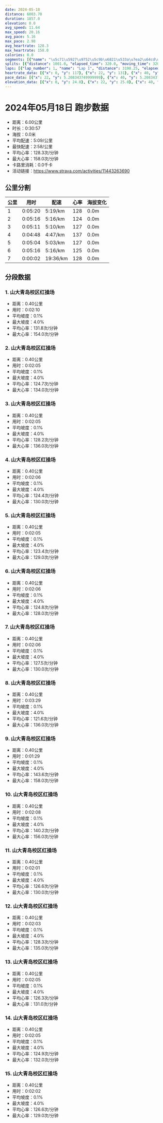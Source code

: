 ```yaml
---
date: 2024-05-18
distance: 6003.70
duration: 1857.0
elevation: 0.0
avg_speed: 11.64
max_speed: 20.16
avg_pace: 5.16
max_pace: 2.98
avg_heartrate: 128.3
max_heartrate: 158.0
calories: 0.0
segments: [{"name": "\u5c71\u5927\u9752\u5c9b\u6821\u533a\u7ea2\u64cd\u573a", "distance": 402.2, "elapsed_time": 130.0, "moving_time": 130.0, "average_heartrate": 131.8, "max_heartrate": 154.0, "average_grade": 0.1, "maximum_grade": 4.0, "elevation_difference": 1.0}, {"name": "\u5c71\u5927\u9752\u5c9b\u6821\u533a\u7ea2\u64cd\u573a", "distance": 402.2, "elapsed_time": 125.0, "moving_time": 125.0, "average_heartrate": 124.7, "max_heartrate": 134.0, "average_grade": 0.1, "maximum_grade": 4.0, "elevation_difference": 1.0}, {"name": "\u5c71\u5927\u9752\u5c9b\u6821\u533a\u7ea2\u64cd\u573a", "distance": 402.2, "elapsed_time": 125.0, "moving_time": 125.0, "average_heartrate": 128.2, "max_heartrate": 136.0, "average_grade": 0.1, "maximum_grade": 4.0, "elevation_difference": 1.0}, {"name": "\u5c71\u5927\u9752\u5c9b\u6821\u533a\u7ea2\u64cd\u573a", "distance": 402.2, "elapsed_time": 126.0, "moving_time": 126.0, "average_heartrate": 124.4, "max_heartrate": 130.0, "average_grade": 0.1, "maximum_grade": 4.0, "elevation_difference": 1.0}, {"name": "\u5c71\u5927\u9752\u5c9b\u6821\u533a\u7ea2\u64cd\u573a", "distance": 402.2, "elapsed_time": 125.0, "moving_time": 125.0, "average_heartrate": 123.4, "max_heartrate": 129.0, "average_grade": 0.1, "maximum_grade": 4.0, "elevation_difference": 1.0}, {"name": "\u5c71\u5927\u9752\u5c9b\u6821\u533a\u7ea2\u64cd\u573a", "distance": 402.2, "elapsed_time": 126.0, "moving_time": 126.0, "average_heartrate": 124.8, "max_heartrate": 128.0, "average_grade": 0.1, "maximum_grade": 4.0, "elevation_difference": 1.0}, {"name": "\u5c71\u5927\u9752\u5c9b\u6821\u533a\u7ea2\u64cd\u573a", "distance": 402.2, "elapsed_time": 126.0, "moving_time": 126.0, "average_heartrate": 127.5, "max_heartrate": 130.0, "average_grade": 0.1, "maximum_grade": 4.0, "elevation_difference": 1.0}, {"name": "\u5c71\u5927\u9752\u5c9b\u6821\u533a\u7ea2\u64cd\u573a", "distance": 402.2, "elapsed_time": 209.0, "moving_time": 122.0, "average_heartrate": 121.6, "max_heartrate": 136.0, "average_grade": 0.1, "maximum_grade": 4.0, "elevation_difference": 1.0}, {"name": "\u5c71\u5927\u9752\u5c9b\u6821\u533a\u7ea2\u64cd\u573a", "distance": 402.2, "elapsed_time": 89.0, "moving_time": 89.0, "average_heartrate": 143.6, "max_heartrate": 158.0, "average_grade": 0.1, "maximum_grade": 4.0, "elevation_difference": 1.0}, {"name": "\u5c71\u5927\u9752\u5c9b\u6821\u533a\u7ea2\u64cd\u573a", "distance": 402.2, "elapsed_time": 128.0, "moving_time": 128.0, "average_heartrate": 140.2, "max_heartrate": 156.0, "average_grade": 0.1, "maximum_grade": 4.0, "elevation_difference": 1.0}, {"name": "\u5c71\u5927\u9752\u5c9b\u6821\u533a\u7ea2\u64cd\u573a", "distance": 402.2, "elapsed_time": 121.0, "moving_time": 121.0, "average_heartrate": 126.6, "max_heartrate": 130.0, "average_grade": 0.1, "maximum_grade": 4.0, "elevation_difference": 1.0}, {"name": "\u5c71\u5927\u9752\u5c9b\u6821\u533a\u7ea2\u64cd\u573a", "distance": 402.2, "elapsed_time": 123.0, "moving_time": 123.0, "average_heartrate": 128.3, "max_heartrate": 135.0, "average_grade": 0.1, "maximum_grade": 4.0, "elevation_difference": 1.0}, {"name": "\u5c71\u5927\u9752\u5c9b\u6821\u533a\u7ea2\u64cd\u573a", "distance": 402.2, "elapsed_time": 125.0, "moving_time": 125.0, "average_heartrate": 126.3, "max_heartrate": 131.0, "average_grade": 0.1, "maximum_grade": 4.0, "elevation_difference": 1.0}, {"name": "\u5c71\u5927\u9752\u5c9b\u6821\u533a\u7ea2\u64cd\u573a", "distance": 402.2, "elapsed_time": 125.0, "moving_time": 125.0, "average_heartrate": 124.9, "max_heartrate": 132.0, "average_grade": 0.1, "maximum_grade": 4.0, "elevation_difference": 1.0}, {"name": "\u5c71\u5927\u9752\u5c9b\u6821\u533a\u7ea2\u64cd\u573a", "distance": 402.2, "elapsed_time": 122.0, "moving_time": 122.0, "average_heartrate": 126.6, "max_heartrate": 129.0, "average_grade": 0.1, "maximum_grade": 4.0, "elevation_difference": 1.0}]
splits: [{"distance": 1001.0, "elapsed_time": 320.0, "moving_time": 320.0, "average_speed": 3.13, "pace": 5.32482428115016, "average_heartrate": 128.79375, "elevation_difference": 0.0, "split_number": 1}, {"distance": 999.0, "elapsed_time": 316.0, "moving_time": 316.0, "average_speed": 3.16, "pace": 5.274272151898733, "average_heartrate": 124.10443037974683, "elevation_difference": 0.0, "split_number": 2}, {"distance": 1001.0, "elapsed_time": 311.0, "moving_time": 311.0, "average_speed": 3.22, "pace": 5.175993788819875, "average_heartrate": 127.20578778135048, "elevation_difference": 0.0, "split_number": 3}, {"distance": 1002.0, "elapsed_time": 375.0, "moving_time": 288.0, "average_speed": 3.48, "pace": 4.789281609195402, "average_heartrate": 137.64236111111111, "elevation_difference": 0.0, "split_number": 4}, {"distance": 999.0, "elapsed_time": 304.0, "moving_time": 304.0, "average_speed": 3.29, "pace": 5.065866261398176, "average_heartrate": 127.41447368421052, "elevation_difference": 0.0, "split_number": 5}, {"distance": 1000.0, "elapsed_time": 316.0, "moving_time": 316.0, "average_speed": 3.16, "pace": 5.274272151898733, "average_heartrate": 125.67721518987342, "elevation_difference": 0.0, "split_number": 6}, {"distance": 1.7, "elapsed_time": 2.0, "moving_time": 2.0, "average_speed": 0.85, "pace": 19.607882352941175, "average_heartrate": 128.0, "elevation_difference": 0.0, "split_number": 7}]
laps: [{"lap_number": 1, "name": "Lap 1", "distance": 3198.25, "elapsed_time": 1100.0, "moving_time": 1015.0, "average_speed": 3.15, "pace": 5.291015873015873, "average_heartrate": 126.44444444444444, "max_heartrate": 152, "start_date": "2024-05-18 18:17:16+00:00", "elevation_difference": 0.0}, {"lap_number": 2, "name": "Lap 2", "distance": 391.79, "elapsed_time": 89.0, "moving_time": 89.0, "average_speed": 4.4, "pace": 3.787886363636363, "average_heartrate": 142.16666666666666, "max_heartrate": 158, "start_date": "2024-05-18 18:35:38+00:00", "elevation_difference": 0.0}, {"lap_number": 3, "name": "Lap 3", "distance": 2415.37, "elapsed_time": 753.0, "moving_time": 753.0, "average_speed": 3.21, "pace": 5.192118380062305, "average_heartrate": 129.475, "max_heartrate": 156, "start_date": "2024-05-18 18:37:07+00:00", "elevation_difference": 0.0}]
heartrate_data: [{"x": 0, "y": 117}, {"x": 22, "y": 131}, {"x": 40, "y": 141}, {"x": 58, "y": 152}, {"x": 77, "y": 142}, {"x": 96, "y": 118}, {"x": 116, "y": 119}, {"x": 135, "y": 125}, {"x": 157, "y": 123}, {"x": 175, "y": 125}, {"x": 193, "y": 125}, {"x": 213, "y": 122}, {"x": 231, "y": 125}, {"x": 251, "y": 126}, {"x": 271, "y": 136}, {"x": 290, "y": 135}, {"x": 309, "y": 123}, {"x": 326, "y": 130}, {"x": 346, "y": 121}, {"x": 365, "y": 126}, {"x": 384, "y": 123}, {"x": 402, "y": 122}, {"x": 423, "y": 130}, {"x": 439, "y": 124}, {"x": 456, "y": 125}, {"x": 478, "y": 122}, {"x": 497, "y": 122}, {"x": 517, "y": 123}, {"x": 535, "y": 123}, {"x": 551, "y": 123}, {"x": 569, "y": 126}, {"x": 589, "y": 121}, {"x": 612, "y": 122}, {"x": 631, "y": 118}, {"x": 650, "y": 125}, {"x": 667, "y": 127}, {"x": 685, "y": 120}, {"x": 701, "y": 123}, {"x": 722, "y": 124}, {"x": 745, "y": 126}, {"x": 764, "y": 126}, {"x": 783, "y": 128}, {"x": 798, "y": 129}, {"x": 816, "y": 129}, {"x": 836, "y": 127}, {"x": 856, "y": 129}, {"x": 877, "y": 129}, {"x": 898, "y": 131}, {"x": 914, "y": 134}, {"x": 930, "y": 134}, {"x": 948, "y": 126}, {"x": 969, "y": 123}, {"x": 993, "y": 127}, {"x": 1011, "y": 125}, {"x": 1114, "y": 119}, {"x": 1126, "y": 130}, {"x": 1137, "y": 142}, {"x": 1149, "y": 151}, {"x": 1164, "y": 153}, {"x": 1179, "y": 158}, {"x": 1194, "y": 156}, {"x": 1215, "y": 156}, {"x": 1233, "y": 140}, {"x": 1250, "y": 142}, {"x": 1268, "y": 141}, {"x": 1293, "y": 132}, {"x": 1311, "y": 129}, {"x": 1330, "y": 126}, {"x": 1346, "y": 128}, {"x": 1360, "y": 128}, {"x": 1378, "y": 128}, {"x": 1400, "y": 122}, {"x": 1422, "y": 127}, {"x": 1439, "y": 129}, {"x": 1458, "y": 130}, {"x": 1474, "y": 132}, {"x": 1490, "y": 134}, {"x": 1507, "y": 129}, {"x": 1531, "y": 128}, {"x": 1551, "y": 121}, {"x": 1569, "y": 127}, {"x": 1589, "y": 125}, {"x": 1605, "y": 129}, {"x": 1622, "y": 130}, {"x": 1642, "y": 125}, {"x": 1665, "y": 125}, {"x": 1683, "y": 128}, {"x": 1701, "y": 117}, {"x": 1719, "y": 124}, {"x": 1736, "y": 125}, {"x": 1754, "y": 123}, {"x": 1775, "y": 128}, {"x": 1797, "y": 130}, {"x": 1815, "y": 127}, {"x": 1833, "y": 127}, {"x": 1849, "y": 128}, {"x": 1866, "y": 128}, {"x": 1883, "y": 128}, {"x": 1906, "y": 124}, {"x": 1926, "y": 123}]
pace_data: [{"x": 22, "y": 5.208343749999999}, {"x": 40, "y": 5.208343749999999}, {"x": 58, "y": 5.050515151515151}, {"x": 77, "y": 5.952392857142857}, {"x": 96, "y": 4.761914285714285}, {"x": 116, "y": 5.5555666666666665}, {"x": 135, "y": 5.747137931034483}, {"x": 157, "y": 5.747137931034483}, {"x": 175, "y": 4.385973684210526}, {"x": 193, "y": 5.050515151515151}, {"x": 213, "y": 5.952392857142857}, {"x": 231, "y": 4.504513513513513}, {"x": 251, "y": 5.376354838709677}, {"x": 271, "y": 6.41026923076923}, {"x": 290, "y": 5.208343749999999}, {"x": 309, "y": 4.761914285714285}, {"x": 326, "y": 4.629638888888889}, {"x": 346, "y": 5.5555666666666665}, {"x": 365, "y": 5.376354838709677}, {"x": 384, "y": 4.761914285714285}, {"x": 402, "y": 5.208343749999999}, {"x": 423, "y": 5.952392857142857}, {"x": 439, "y": 4.504513513513513}, {"x": 456, "y": 5.208343749999999}, {"x": 478, "y": 5.5555666666666665}, {"x": 497, "y": 5.376354838709677}, {"x": 517, "y": 5.050515151515151}, {"x": 535, "y": 4.761914285714285}, {"x": 551, "y": 4.761914285714285}, {"x": 569, "y": 4.629638888888889}, {"x": 589, "y": 7.246391304347826}, {"x": 612, "y": 6.172851851851851}, {"x": 631, "y": 5.208343749999999}, {"x": 650, "y": 4.761914285714285}, {"x": 667, "y": 5.208343749999999}, {"x": 685, "y": 5.050515151515151}, {"x": 701, "y": 4.2735128205128206}, {"x": 722, "y": 6.6666799999999995}, {"x": 745, "y": 5.208343749999999}, {"x": 764, "y": 4.385973684210526}, {"x": 783, "y": 4.2735128205128206}, {"x": 798, "y": 4.065048780487805}, {"x": 816, "y": 5.050515151515151}, {"x": 836, "y": 5.376354838709677}, {"x": 856, "y": 6.172851851851851}, {"x": 877, "y": 5.376354838709677}, {"x": 898, "y": 5.5555666666666665}, {"x": 914, "y": 4.629638888888889}, {"x": 930, "y": 4.2735128205128206}, {"x": 948, "y": 5.952392857142857}, {"x": 969, "y": 6.6666799999999995}, {"x": 993, "y": 6.6666799999999995}, {"x": 1011, "y": 5.050515151515151}, {"x": 1114, "y": 3.546106382978723}, {"x": 1126, "y": 3.1446603773584902}, {"x": 1137, "y": 3.205134615384615}, {"x": 1149, "y": 3.030309090909091}, {"x": 1164, "y": 4.385973684210526}, {"x": 1179, "y": 3.875976744186046}, {"x": 1194, "y": 5.050515151515151}, {"x": 1215, "y": 5.050515151515151}, {"x": 1233, "y": 4.2735128205128206}, {"x": 1250, "y": 5.376354838709677}, {"x": 1268, "y": 5.5555666666666665}, {"x": 1293, "y": 6.6666799999999995}, {"x": 1311, "y": 4.504513513513513}, {"x": 1330, "y": 5.208343749999999}, {"x": 1346, "y": 4.166675}, {"x": 1360, "y": 4.2735128205128206}, {"x": 1378, "y": 5.208343749999999}, {"x": 1400, "y": 6.6666799999999995}, {"x": 1422, "y": 5.050515151515151}, {"x": 1439, "y": 5.050515151515151}, {"x": 1458, "y": 5.050515151515151}, {"x": 1474, "y": 4.166675}, {"x": 1490, "y": 4.629638888888889}, {"x": 1507, "y": 4.504513513513513}, {"x": 1531, "y": 7.246391304347826}, {"x": 1551, "y": 4.761914285714285}, {"x": 1569, "y": 5.208343749999999}, {"x": 1589, "y": 4.761914285714285}, {"x": 1605, "y": 4.629638888888889}, {"x": 1622, "y": 4.504513513513513}, {"x": 1642, "y": 6.41026923076923}, {"x": 1665, "y": 6.41026923076923}, {"x": 1683, "y": 5.208343749999999}, {"x": 1701, "y": 5.5555666666666665}, {"x": 1719, "y": 4.504513513513513}, {"x": 1736, "y": 5.050515151515151}, {"x": 1754, "y": 5.208343749999999}, {"x": 1775, "y": 6.6666799999999995}, {"x": 1797, "y": 5.208343749999999}, {"x": 1815, "y": 5.050515151515151}, {"x": 1833, "y": 5.050515151515151}, {"x": 1849, "y": 4.2735128205128206}, {"x": 1866, "y": 5.050515151515151}, {"x": 1883, "y": 5.208343749999999}, {"x": 1906, "y": 6.172851851851851}, {"x": 1926, "y": 5.5555666666666665}]
elevation_data: [{"x": 0, "y": 24.0}, {"x": 22, "y": 25.0}, {"x": 40, "y": 25.0}, {"x": 58, "y": 25.0}, {"x": 77, "y": 25.0}, {"x": 96, "y": 23.0}, {"x": 116, "y": 23.0}, {"x": 135, "y": 24.0}, {"x": 157, "y": 24.0}, {"x": 175, "y": 24.0}, {"x": 193, "y": 24.0}, {"x": 213, "y": 24.0}, {"x": 231, "y": 24.0}, {"x": 251, "y": 24.0}, {"x": 271, "y": 24.0}, {"x": 290, "y": 24.0}, {"x": 309, "y": 24.0}, {"x": 326, "y": 24.0}, {"x": 346, "y": 24.0}, {"x": 365, "y": 24.0}, {"x": 384, "y": 24.0}, {"x": 402, "y": 24.0}, {"x": 423, "y": 24.0}, {"x": 439, "y": 24.0}, {"x": 456, "y": 24.0}, {"x": 478, "y": 24.0}, {"x": 497, "y": 24.0}, {"x": 517, "y": 24.0}, {"x": 535, "y": 24.0}, {"x": 551, "y": 24.0}, {"x": 569, "y": 24.0}, {"x": 589, "y": 24.0}, {"x": 612, "y": 24.0}, {"x": 631, "y": 24.0}, {"x": 650, "y": 24.0}, {"x": 667, "y": 24.0}, {"x": 685, "y": 24.0}, {"x": 701, "y": 24.0}, {"x": 722, "y": 24.0}, {"x": 745, "y": 24.0}, {"x": 764, "y": 24.0}, {"x": 783, "y": 24.0}, {"x": 798, "y": 24.0}, {"x": 816, "y": 24.0}, {"x": 836, "y": 24.0}, {"x": 856, "y": 24.0}, {"x": 877, "y": 24.0}, {"x": 898, "y": 24.0}, {"x": 914, "y": 24.0}, {"x": 930, "y": 24.0}, {"x": 948, "y": 24.0}, {"x": 969, "y": 24.0}, {"x": 993, "y": 24.0}, {"x": 1011, "y": 24.0}, {"x": 1114, "y": 24.0}, {"x": 1126, "y": 24.0}, {"x": 1137, "y": 24.0}, {"x": 1149, "y": 24.0}, {"x": 1164, "y": 24.0}, {"x": 1179, "y": 24.0}, {"x": 1194, "y": 24.0}, {"x": 1215, "y": 24.0}, {"x": 1233, "y": 24.0}, {"x": 1250, "y": 24.0}, {"x": 1268, "y": 24.0}, {"x": 1293, "y": 24.0}, {"x": 1311, "y": 24.0}, {"x": 1330, "y": 24.0}, {"x": 1346, "y": 24.0}, {"x": 1360, "y": 24.0}, {"x": 1378, "y": 24.0}, {"x": 1400, "y": 24.0}, {"x": 1422, "y": 24.0}, {"x": 1439, "y": 24.0}, {"x": 1458, "y": 24.0}, {"x": 1474, "y": 24.0}, {"x": 1490, "y": 24.0}, {"x": 1507, "y": 24.0}, {"x": 1531, "y": 24.0}, {"x": 1551, "y": 24.0}, {"x": 1569, "y": 24.0}, {"x": 1589, "y": 24.0}, {"x": 1605, "y": 24.0}, {"x": 1622, "y": 24.0}, {"x": 1642, "y": 24.0}, {"x": 1665, "y": 24.0}, {"x": 1683, "y": 24.0}, {"x": 1701, "y": 24.0}, {"x": 1719, "y": 24.0}, {"x": 1736, "y": 24.0}, {"x": 1754, "y": 24.0}, {"x": 1775, "y": 24.0}, {"x": 1797, "y": 24.0}, {"x": 1815, "y": 24.0}, {"x": 1833, "y": 24.0}, {"x": 1849, "y": 24.0}, {"x": 1866, "y": 24.0}, {"x": 1883, "y": 24.0}, {"x": 1906, "y": 24.0}, {"x": 1926, "y": 24.0}]
---
```


# 2024年05月18日 跑步数据

- 距离：6.00公里
- 时长：0:30:57
- 海拔：0.0米
- 平均配速：5:09/公里
- 最快配速：2:58/公里
- 平均心率：128.3次/分钟
- 最大心率：158.0次/分钟
- 卡路里消耗：0.0千卡
- 活动链接：https://www.strava.com/activities/11443263690

## 公里分割

| 公里 | 用时 | 配速 | 心率 | 海拔变化 |
|------|------|------|------|------|
| 1 | 0:05:20 | 5:19/km | 128 | 0.0m |
| 2 | 0:05:16 | 5:16/km | 124 | 0.0m |
| 3 | 0:05:11 | 5:10/km | 127 | 0.0m |
| 4 | 0:04:48 | 4:47/km | 137 | 0.0m |
| 5 | 0:05:04 | 5:03/km | 127 | 0.0m |
| 6 | 0:05:16 | 5:16/km | 125 | 0.0m |
| 7 | 0:00:02 | 19:36/km | 128 | 0.0m |


## 分段数据

### 1. 山大青岛校区红操场

- 距离：0.40公里
- 用时：0:02:10
- 平均坡度：0.1%
- 最大坡度：4.0%
- 平均心率：131.8次/分钟
- 最大心率：154.0次/分钟

### 2. 山大青岛校区红操场

- 距离：0.40公里
- 用时：0:02:05
- 平均坡度：0.1%
- 最大坡度：4.0%
- 平均心率：124.7次/分钟
- 最大心率：134.0次/分钟

### 3. 山大青岛校区红操场

- 距离：0.40公里
- 用时：0:02:05
- 平均坡度：0.1%
- 最大坡度：4.0%
- 平均心率：128.2次/分钟
- 最大心率：136.0次/分钟

### 4. 山大青岛校区红操场

- 距离：0.40公里
- 用时：0:02:06
- 平均坡度：0.1%
- 最大坡度：4.0%
- 平均心率：124.4次/分钟
- 最大心率：130.0次/分钟

### 5. 山大青岛校区红操场

- 距离：0.40公里
- 用时：0:02:05
- 平均坡度：0.1%
- 最大坡度：4.0%
- 平均心率：123.4次/分钟
- 最大心率：129.0次/分钟

### 6. 山大青岛校区红操场

- 距离：0.40公里
- 用时：0:02:06
- 平均坡度：0.1%
- 最大坡度：4.0%
- 平均心率：124.8次/分钟
- 最大心率：128.0次/分钟

### 7. 山大青岛校区红操场

- 距离：0.40公里
- 用时：0:02:06
- 平均坡度：0.1%
- 最大坡度：4.0%
- 平均心率：127.5次/分钟
- 最大心率：130.0次/分钟

### 8. 山大青岛校区红操场

- 距离：0.40公里
- 用时：0:03:29
- 平均坡度：0.1%
- 最大坡度：4.0%
- 平均心率：121.6次/分钟
- 最大心率：136.0次/分钟

### 9. 山大青岛校区红操场

- 距离：0.40公里
- 用时：0:01:29
- 平均坡度：0.1%
- 最大坡度：4.0%
- 平均心率：143.6次/分钟
- 最大心率：158.0次/分钟

### 10. 山大青岛校区红操场

- 距离：0.40公里
- 用时：0:02:08
- 平均坡度：0.1%
- 最大坡度：4.0%
- 平均心率：140.2次/分钟
- 最大心率：156.0次/分钟

### 11. 山大青岛校区红操场

- 距离：0.40公里
- 用时：0:02:01
- 平均坡度：0.1%
- 最大坡度：4.0%
- 平均心率：126.6次/分钟
- 最大心率：130.0次/分钟

### 12. 山大青岛校区红操场

- 距离：0.40公里
- 用时：0:02:03
- 平均坡度：0.1%
- 最大坡度：4.0%
- 平均心率：128.3次/分钟
- 最大心率：135.0次/分钟

### 13. 山大青岛校区红操场

- 距离：0.40公里
- 用时：0:02:05
- 平均坡度：0.1%
- 最大坡度：4.0%
- 平均心率：126.3次/分钟
- 最大心率：131.0次/分钟

### 14. 山大青岛校区红操场

- 距离：0.40公里
- 用时：0:02:05
- 平均坡度：0.1%
- 最大坡度：4.0%
- 平均心率：124.9次/分钟
- 最大心率：132.0次/分钟

### 15. 山大青岛校区红操场

- 距离：0.40公里
- 用时：0:02:02
- 平均坡度：0.1%
- 最大坡度：4.0%
- 平均心率：126.6次/分钟
- 最大心率：129.0次/分钟


